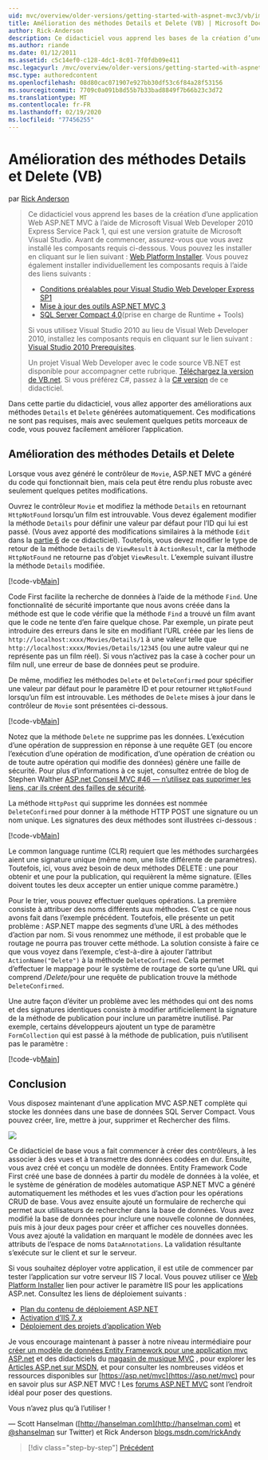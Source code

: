 ```yaml
---
uid: mvc/overview/older-versions/getting-started-with-aspnet-mvc3/vb/improving-the-details-and-delete-methods
title: Amélioration des méthodes Details et Delete (VB) | Microsoft Docs
author: Rick-Anderson
description: Ce didacticiel vous apprend les bases de la création d’une application Web ASP.NET MVC à l’aide de Microsoft Visual Web Developer 2010 Express Service Pack 1, qui est...
ms.author: riande
ms.date: 01/12/2011
ms.assetid: c5c14ef0-c128-4dc1-8c01-7f0fdb09e411
msc.legacyurl: /mvc/overview/older-versions/getting-started-with-aspnet-mvc3/vb/improving-the-details-and-delete-methods
msc.type: authoredcontent
ms.openlocfilehash: 08d80cac071907e927bb30df53c6f84a28f53156
ms.sourcegitcommit: 7709c0a091b8d55b7b33bad8849f7b66b23c3d72
ms.translationtype: MT
ms.contentlocale: fr-FR
ms.lasthandoff: 02/19/2020
ms.locfileid: "77456255"
---
```

# <a name="improving-the-details-and-delete-methods-vb"></a>Amélioration des méthodes Details et Delete (VB)

par [Rick Anderson](https://twitter.com/RickAndMSFT)

> Ce didacticiel vous apprend les bases de la création d’une application Web ASP.NET MVC à l’aide de Microsoft Visual Web Developer 2010 Express Service Pack 1, qui est une version gratuite de Microsoft Visual Studio. Avant de commencer, assurez-vous que vous avez installé les composants requis ci-dessous. Vous pouvez les installer en cliquant sur le lien suivant : [Web Platform Installer](https://www.microsoft.com/web/gallery/install.aspx?appid=VWD2010SP1Pack). Vous pouvez également installer individuellement les composants requis à l’aide des liens suivants :
> 
> - [Conditions préalables pour Visual Studio Web Developer Express SP1](https://www.microsoft.com/web/gallery/install.aspx?appid=VWD2010SP1Pack)
> - [Mise à jour des outils ASP.NET MVC 3](https://www.microsoft.com/web/gallery/install.aspx?appsxml=&amp;appid=MVC3)
> - [SQL Server Compact 4,0](https://www.microsoft.com/web/gallery/install.aspx?appid=SQLCE;SQLCEVSTools_4_0)(prise en charge de Runtime + Tools)
> 
> Si vous utilisez Visual Studio 2010 au lieu de Visual Web Developer 2010, installez les composants requis en cliquant sur le lien suivant : [Visual Studio 2010 Prerequisites](https://www.microsoft.com/web/gallery/install.aspx?appsxml=&amp;appid=VS2010SP1Pack).
> 
> Un projet Visual Web Developer avec le code source VB.NET est disponible pour accompagner cette rubrique. [Téléchargez la version de VB.net](https://code.msdn.microsoft.com/Introduction-to-MVC-3-10d1b098). Si vous préférez C#, passez à la [ C# version](../cs/improving-the-details-and-delete-methods.md) de ce didacticiel.

Dans cette partie du didacticiel, vous allez apporter des améliorations aux méthodes `Details` et `Delete` générées automatiquement. Ces modifications ne sont pas requises, mais avec seulement quelques petits morceaux de code, vous pouvez facilement améliorer l’application.

## <a name="improving-the-details-and-delete-methods"></a>Amélioration des méthodes Details et Delete

Lorsque vous avez généré le contrôleur de `Movie`, ASP.NET MVC a généré du code qui fonctionnait bien, mais cela peut être rendu plus robuste avec seulement quelques petites modifications.

Ouvrez le contrôleur `Movie` et modifiez la méthode `Details` en retournant `HttpNotFound` lorsqu’un film est introuvable. Vous devez également modifier la méthode `Details` pour définir une valeur par défaut pour l’ID qui lui est passé. (Vous avez apporté des modifications similaires à la méthode `Edit` dans la [partie 6](examining-the-edit-methods-and-edit-view.md) de ce didacticiel). Toutefois, vous devez modifier le type de retour de la méthode `Details` de `ViewResult` à `ActionResult`, car la méthode `HttpNotFound` ne retourne pas d’objet `ViewResult`. L’exemple suivant illustre la méthode `Details` modifiée.

[!code-vb[Main](improving-the-details-and-delete-methods/samples/sample1.vb)]

Code First facilite la recherche de données à l’aide de la méthode `Find`. Une fonctionnalité de sécurité importante que nous avons créée dans la méthode est que le code vérifie que la méthode `Find` a trouvé un film avant que le code ne tente d’en faire quelque chose. Par exemple, un pirate peut introduire des erreurs dans le site en modifiant l’URL créée par les liens de `http://localhost:xxxx/Movies/Details/1` à une valeur telle que `http://localhost:xxxx/Movies/Details/12345` (ou une autre valeur qui ne représente pas un film réel). Si vous n’activez pas la case à cocher pour un film null, une erreur de base de données peut se produire.

De même, modifiez les méthodes `Delete` et `DeleteConfirmed` pour spécifier une valeur par défaut pour le paramètre ID et pour retourner `HttpNotFound` lorsqu’un film est introuvable. Les méthodes de `Delete` mises à jour dans le contrôleur de `Movie` sont présentées ci-dessous.

[!code-vb[Main](improving-the-details-and-delete-methods/samples/sample2.vb)]

Notez que la méthode `Delete` ne supprime pas les données. L’exécution d’une opération de suppression en réponse à une requête GET (ou encore l’exécution d’une opération de modification, d’une opération de création ou de toute autre opération qui modifie des données) génère une faille de sécurité. Pour plus d’informations à ce sujet, consultez entrée de blog de Stephen Walther [ASP.net Conseil MVC #46 — n’utilisez pas supprimer les liens, car ils créent des failles de sécurité](http://stephenwalther.com/blog/archive/2009/01/21/asp.net-mvc-tip-46-ndash-donrsquot-use-delete-links-because.aspx).

La méthode `HttpPost` qui supprime les données est nommée `DeleteConfirmed` pour donner à la méthode HTTP POST une signature ou un nom unique. Les signatures des deux méthodes sont illustrées ci-dessous :

[!code-vb[Main](improving-the-details-and-delete-methods/samples/sample3.vb)]

Le common language runtime (CLR) requiert que les méthodes surchargées aient une signature unique (même nom, une liste différente de paramètres). Toutefois, ici, vous avez besoin de deux méthodes DELETE : une pour obtenir et une pour la publication, qui requièrent la même signature. (Elles doivent toutes les deux accepter un entier unique comme paramètre.)

Pour le trier, vous pouvez effectuer quelques opérations. La première consiste à attribuer des noms différents aux méthodes. C’est ce que nous avons fait dans l’exemple précédent. Toutefois, elle présente un petit problème : ASP.NET mappe des segments d’une URL à des méthodes d’action par nom. Si vous renommez une méthode, il est probable que le routage ne pourra pas trouver cette méthode. La solution consiste à faire ce que vous voyez dans l’exemple, c’est-à-dire à ajouter l’attribut `ActionName("Delete")` à la méthode `DeleteConfirmed`. Cela permet d’effectuer le mappage pour le système de routage de sorte qu’une URL qui comprend <em>/Delete/</em>pour une requête de publication trouve la méthode `DeleteConfirmed`.

Une autre façon d’éviter un problème avec les méthodes qui ont des noms et des signatures identiques consiste à modifier artificiellement la signature de la méthode de publication pour inclure un paramètre inutilisé. Par exemple, certains développeurs ajoutent un type de paramètre `FormCollection` qui est passé à la méthode de publication, puis n’utilisent pas le paramètre :

[!code-vb[Main](improving-the-details-and-delete-methods/samples/sample4.vb)]

## <a name="wrapping-up"></a>Conclusion

Vous disposez maintenant d’une application MVC ASP.NET complète qui stocke les données dans une base de données SQL Server Compact. Vous pouvez créer, lire, mettre à jour, supprimer et Rechercher des films.

![](improving-the-details-and-delete-methods/_static/image1.png)

Ce didacticiel de base vous a fait commencer à créer des contrôleurs, à les associer à des vues et à transmettre des données codées en dur. Ensuite, vous avez créé et conçu un modèle de données. Entity Framework Code First créé une base de données à partir du modèle de données à la volée, et le système de génération de modèles automatique ASP.NET MVC a généré automatiquement les méthodes et les vues d’action pour les opérations CRUD de base. Vous avez ensuite ajouté un formulaire de recherche qui permet aux utilisateurs de rechercher dans la base de données. Vous avez modifié la base de données pour inclure une nouvelle colonne de données, puis mis à jour deux pages pour créer et afficher ces nouvelles données. Vous avez ajouté la validation en marquant le modèle de données avec les attributs de l’espace de noms `DataAnnotations`. La validation résultante s’exécute sur le client et sur le serveur.

Si vous souhaitez déployer votre application, il est utile de commencer par tester l’application sur votre serveur IIS 7 local. Vous pouvez utiliser ce [Web Platform Installer](https://www.microsoft.com/web/gallery/install.aspx?appsxml=&amp;appid=ASPNET;) lien pour activer le paramètre IIS pour les applications ASP.net. Consultez les liens de déploiement suivants :

- [Plan du contenu de déploiement ASP.NET](https://msdn.microsoft.com/library/dd394698.aspx)
- [Activation d’IIS 7. x](https://blogs.msdn.com/b/rickandy/archive/2011/03/14/enabling-iis-7-x-on-windows-7-vista-sp1-windows-2008-windows-2008-r2.aspx)
- [Déploiement des projets d’application Web](https://msdn.microsoft.com/library/dd394698.aspx)

Je vous encourage maintenant à passer à notre niveau intermédiaire pour [créer un modèle de données Entity Framework pour une application mvc ASP.net](../../../getting-started/getting-started-with-ef-using-mvc/creating-an-entity-framework-data-model-for-an-asp-net-mvc-application.md) et des didacticiels du [magasin de musique MVC](../../mvc-music-store/mvc-music-store-part-1.md) , pour explorer les [Articles ASP.net sur MSDN](https://msdn.microsoft.com/library/gg416514(VS.98).aspx), et pour consulter les nombreuses vidéos et ressources disponibles sur [https://asp.net/mvc](https://asp.net/mvc) pour en savoir plus sur ASP.NET MVC ! Les [forums ASP.NET MVC](https://forums.asp.net/1146.aspx) sont l’endroit idéal pour poser des questions.

Vous n’avez plus qu’à l’utiliser !

— Scott Hanselman ([http://hanselman.com](http://hanselman.com) et [@shanselman](http://twitter.com/shanselman) sur Twitter) et Rick Anderson [blogs.msdn.com/rickAndy](https://blogs.msdn.com/rickAndy)

> [!div class="step-by-step"]
> [Précédent](adding-validation-to-the-model.md)

